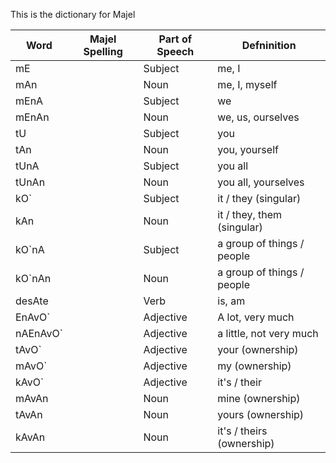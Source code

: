This is the dictionary for Majel

|Word|Majel Spelling|Part of Speech|Defninition|
|----|----|----|----|
|mE||Subject|me, I|
|mAn||Noun|me, I, myself|
|mEnA||Subject|we|
|mEnAn||Noun|we, us, ourselves|
|tU||Subject|you|
|tAn||Noun|you, yourself|
|tUnA||Subject|you all|
|tUnAn||Noun|you all, yourselves|
|kO\`||Subject|it / they (singular)|
|kAn||Noun|it / they, them (singular)|
|kO\`nA||Subject|a group of things / people|
|kO\`nAn||Noun|a group of things / people|
|desAte||Verb|is, am|
|EnAvO\`||Adjective|A lot, very much|
|nAEnAvO\`||Adjective|a little, not very much|
|tAvO\`||Adjective|your (ownership)|
|mAvO\`||Adjective|my (ownership)|
|kAvO\`||Adjective|it's / their|
|mAvAn||Noun|mine (ownership)|
|tAvAn||Noun|yours (ownership)|
|kAvAn||Noun|it's / theirs (ownership)|
